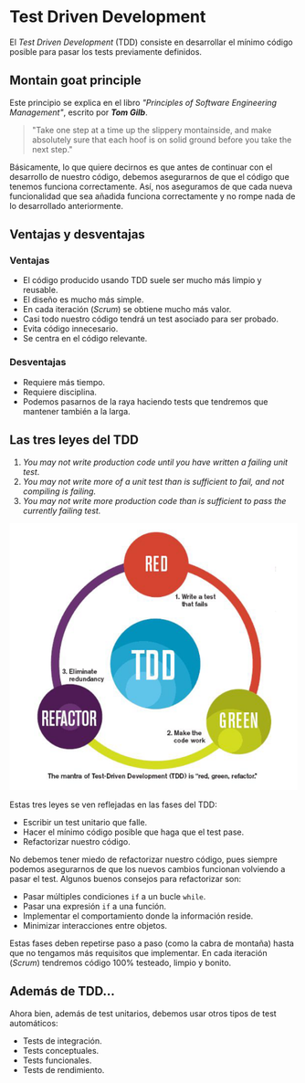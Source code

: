 # Test Driven Development

El _Test Driven Development_ (TDD) consiste en desarrollar el mínimo código posible para pasar los tests previamente definidos.

## Montain goat principle

Este principio se explica en el libro _"Principles of Software Engineering Management"_, escrito por ___Tom Gilb___.

> "Take one step at a time up the slippery montainside, and make absolutely sure that each hoof is on solid ground before you take the next step."

Básicamente, lo que quiere decirnos es que antes de continuar con el desarrollo de nuestro código, debemos asegurarnos de que el código que tenemos funciona correctamente. Así, nos aseguramos de que cada nueva funcionalidad que sea añadida funciona correctamente y no rompe nada de lo desarrollado anteriormente.

## Ventajas y desventajas
### Ventajas
- El código producido usando TDD suele ser mucho más limpio y reusable.
- El diseño es mucho más simple.
- En cada iteración (_Scrum_) se obtiene mucho más valor.
- Casi todo nuestro código tendrá un test asociado para ser probado.
- Evita código innecesario.
- Se centra en el código relevante.

### Desventajas
- Requiere más tiempo.
- Requiere disciplina.
- Podemos pasarnos de la raya haciendo tests que tendremos que mantener también a la larga.

## Las tres leyes del TDD
1. _You may not write production code until you have written a failing unit test_.
2. _You may not write more of a unit test than is sufficient to fail, and not compiling is failing._
3. _You may not write more production code than is sufficient to pass the currently failing test._

![fases del tdd](TDD.png)

Estas tres leyes se ven reflejadas en las fases del TDD:

* Escribir un test unitario que falle.
* Hacer el mínimo código posible que haga que el test pase.
* Refactorizar nuestro código.

No debemos tener miedo de refactorizar nuestro código, pues siempre podemos asegurarnos de que los nuevos cambios funcionan volviendo a pasar el test. Algunos buenos consejos para refactorizar son:

* Pasar múltiples condiciones `if` a un bucle `while`.
* Pasar una expresión `if` a una función.
* Implementar el comportamiento donde la información reside.
* Minimizar interacciones entre objetos.

Estas fases deben repetirse paso a paso (como la cabra de montaña) hasta que no tengamos más requisitos que implementar. En cada iteración (_Scrum_) tendremos código 100% testeado, limpio y bonito.

## Además de TDD...
Ahora bien, además de test unitarios, debemos usar otros tipos de test automáticos:

* Tests de integración.
* Tests conceptuales.
* Tests funcionales.
* Tests de rendimiento.
